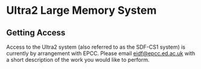 # Ultra2 Large Memory System

## Getting Access

Access to the Ultra2 system (also referred to as the SDF-CS1 system) is currently by arrangement with EPCC. Please email eidf@epcc.ed.ac.uk with a short description of the work you would like to perform.
